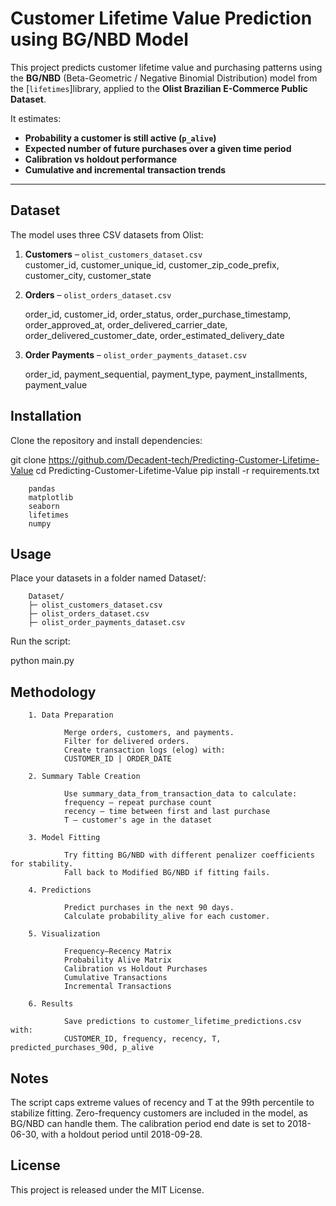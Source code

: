 # Customer Lifetime Value Prediction using BG/NBD Model

This project predicts customer lifetime value and purchasing patterns using the **BG/NBD** (Beta-Geometric / Negative Binomial Distribution) model from the [`lifetimes`]library, applied to the **Olist Brazilian E-Commerce Public Dataset**.

It estimates:
- **Probability a customer is still active (`p_alive`)**
- **Expected number of future purchases over a given time period**
- **Calibration vs holdout performance**
- **Cumulative and incremental transaction trends**

---

##  Dataset

The model uses three CSV datasets from Olist:

1. **Customers** – `olist_customers_dataset.csv`  
    customer_id, customer_unique_id, customer_zip_code_prefix, customer_city, customer_state


2. **Orders** – `olist_orders_dataset.csv`  


    order_id, customer_id, order_status, order_purchase_timestamp,
    order_approved_at, order_delivered_carrier_date,
    order_delivered_customer_date, order_estimated_delivery_date


3. **Order Payments** – `olist_order_payments_dataset.csv`  


    order_id, payment_sequential, payment_type, payment_installments, payment_value

##  Installation

Clone the repository and install dependencies:

git clone https://github.com/Decadent-tech/Predicting-Customer-Lifetime-Value
cd Predicting-Customer-Lifetime-Value
pip install -r requirements.txt

        pandas
        matplotlib
        seaborn
        lifetimes
        numpy

##  Usage
Place your datasets in a folder named Dataset/:

        Dataset/
        ├─ olist_customers_dataset.csv
        ├─ olist_orders_dataset.csv
        ├─ olist_order_payments_dataset.csv


Run the script:

python main.py

##  Methodology
        1. Data Preparation

                Merge orders, customers, and payments.
                Filter for delivered orders.
                Create transaction logs (elog) with:
                CUSTOMER_ID | ORDER_DATE

        2. Summary Table Creation

                Use summary_data_from_transaction_data to calculate:
                frequency – repeat purchase count
                recency – time between first and last purchase
                T – customer's age in the dataset

        3. Model Fitting

                Try fitting BG/NBD with different penalizer coefficients for stability.
                Fall back to Modified BG/NBD if fitting fails.

        4. Predictions

                Predict purchases in the next 90 days.
                Calculate probability_alive for each customer.

        5. Visualization

                Frequency–Recency Matrix
                Probability Alive Matrix
                Calibration vs Holdout Purchases
                Cumulative Transactions
                Incremental Transactions

        6. Results

                Save predictions to customer_lifetime_predictions.csv with:
                CUSTOMER_ID, frequency, recency, T, predicted_purchases_90d, p_alive


## Notes

The script caps extreme values of recency and T at the 99th percentile to stabilize fitting.
Zero-frequency customers are included in the model, as BG/NBD can handle them.
The calibration period end date is set to 2018-06-30, with a holdout period until 2018-09-28.        

## License

This project is released under the MIT License.